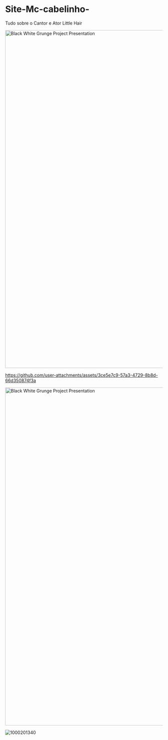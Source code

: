 # Site-Mc-cabelinho-
Tudo sobre o Cantor e Ator Little Hair 

<img width="1920" height="1080" alt="Black White Grunge Project Presentation" src="https://github.com/user-attachments/assets/937f5006-c21a-44c1-b24c-78e5a67cec68" />

https://github.com/user-attachments/assets/3ce5e7c9-57a3-4729-8b8d-66d350874f3a

<img width="1920" height="1080" alt="Black White Grunge Project Presentation" src="https://github.com/user-attachments/assets/c43666ec-c588-417d-8744-859993b07052" />


![1000201340](https://github.com/user-attachments/assets/8e3b3981-d056-420e-a6bf-6b15324286dd)
